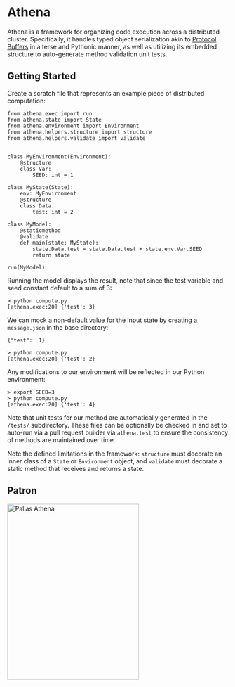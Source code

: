 # Athena
Athena is a framework for organizing code execution across a distributed cluster.  Specifically, it handles typed object serialization akin to [Protocol Buffers](https://github.com/protocolbuffers/protobuf) in a terse and Pythonic manner, as well as utilizing its embedded structure to auto-generate method validation unit tests.

## Getting Started

Create a scratch file that represents an example piece of distributed computation:

```
from athena.exec import run
from athena.state import State
from athena.environment import Environment
from athena.helpers.structure import structure
from athena.helpers.validate import validate


class MyEnvironment(Environment):
    @structure
    class Var:
        SEED: int = 1

class MyState(State):
    env: MyEnvironment
    @structure
    class Data:
        test: int = 2

class MyModel:
    @staticmethod
    @validate
    def main(state: MyState):
        state.Data.test = state.Data.test + state.env.Var.SEED
        return state

run(MyModel)
```

Running the model displays the result, note that since the test variable and seed constant default to a sum of 3:
```
> python compute.py
[athena.exec:20] {'test': 3}
```

We can mock a non-default value for the input state by creating a `message.json` in the base directory:
```
{"test":  1}
```

```
> python compute.py
[athena.exec:20] {'test': 2}
```

Any modifications to our environment will be reflected in our Python environment:

```
> export SEED=3
> python compute.py
[athena.exec:20] {'test': 4}
```

Note that unit tests for our method are automatically generated in the `/tests/` subdirectory.  These files can be optionally be checked in and set to auto-run via a pull request builder via `athena.test` to ensure the consistency of methods are maintained over time.

Note the defined limitations in the framework: `structure` must decorate an inner class of a `State` or `Environment` object, and `validate` must decorate a static method that receives and returns a state.

## Patron

<a href="https://en.wikipedia.org/wiki/Pallas_Athena_(Rembrandt)"><img src="https://upload.wikimedia.org/wikipedia/commons/thumb/a/a6/Pallas_Athena_or%2C_Armoured_Figure_by_Rembrandt_Harmensz._van_Rijn.jpg/599px-Pallas_Athena_or%2C_Armoured_Figure_by_Rembrandt_Harmensz._van_Rijn.jpg" alt="Pallas Athena" width="300" height="400"></a>

